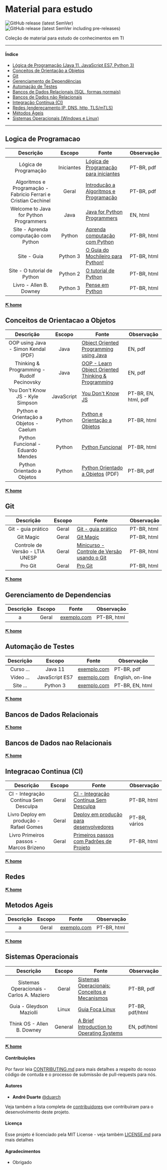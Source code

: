 # Material para estudo
![GitHub release (latest SemVer)](https://img.shields.io/github/v/release/duarch/proitec?label=current&style=flat-square)
![GitHub release (latest SemVer including pre-releases)](https://img.shields.io/github/v/release/duarch/proitec?include_prereleases&label=pre-release&sort=semver&style=flat-square)


Coleção de material para estudo de conhecimentos em TI 
<hr />

#### Índice

- [Lógica de Programação (Java 11, JavaScript ES7, Python 3)](#logica-de-programacao)
- [Conceitos de Orientação a Objetos](#conceitos-de-orientacao-a-objetos)
- [Git](#git) 
- [Gerenciamento de Dependências](#gerenciamento-de-dependencias) 
- [Automação de Testes](#automacao-de-testes) 
- [Bancos de Dados Relacionais (SQL, formas normais)](#bancos-de-dados-relacionais)
- [Bancos de Dados não Relacionais](#bancos-de-dados-nao-relacionais)
- [Integração Contínua (CI)](#integracao-continua-ci) 
- [Redes (endereçamento IP, DNS, http, TLS/mTLS)](#redes)
- [Métodos Ágeis](#metodos-ageis) 
- [Sistemas Operacionais (Windows e Linux)](#sistemas-operacionais) 

<hr />

## Logica de Programacao 

 Descrição  | Escopo |  Fonte | Observação 
:---: | :---: | --- | --- 
Lógica de Programação | Iniciantes | [Lógica de Programação para iniciantes](https://dicasdeprogramacao.com.br/download/ebook-logica-de-programacao-para-iniciantes.pdf)  |  PT-BR, pdf 
Algoritmos e Programação - Fabricio Ferrari e Cristian Cechinel  | Geral | [Introdução a Algoritmos e Programação](http://www.ferrari.pro.br/home/documents/FFerrari-CCechinel-Introducao-a-algoritmos.pdf) | PT-BR, pdf
Welcome to Java for Python Programmers |  Java | [Java for Python Programmers](https://runestone.academy/runestone/books/published/java4python/index.html)  | EN, html
Site - Aprenda computação com Python | Python  | [Aprenda computação com Python](https://aprendendo-computacao-com-python.readthedocs.org/en/latest/index.html) | PT-BR, html
Site - Guia | Python 3 | [O Guia do Mochileiro para Python!](https://python-guide-pt-br.readthedocs.io/pt_BR/latest/) | PT-BR, html
Site - O tutorial de Python | Python 2 | [O tutorial de Python](http://turing.com.br/pydoc/2.7/tutorial/) | PT-BR, html
Livro - Allen B. Downey | Python 3 | [Pense em Python](https://penseallen.github.io/PensePython2e) | PT-BR, html



#### [⇱ home](#material-para-estudo)

## Conceitos de Orientacao a Objetos 

 Descrição  | Escopo |  Fonte | Observação 
:---: | :---: | --- | --- 
OOP using Java - Simon Kendal (PDF) | Java | [Object Oriented Programming using Java](https://bookboon.com/en/object-oriented-programming-using-java-ebook)  | EN, pdf
Thinking & Programming - Rudolf Pecinovsky | Java | [OOP - Learn Object Oriented Thinking & Programming](http://pub.bruckner.cz/titles/oop) | EN, pdf 
You Don't Know JS - Kyle Simpson | JavaScript | [You Don't Know JS](https://github.com/cezaraugusto/You-Dont-Know-JS)  | PT-BR, EN, html, pdf 
Python e Orientação a Objetos - Caelum | Python | [Python e Orientação a Objetos](https://www.caelum.com.br/apostila-python-orientacao-a-objetos/) | PT-BR, html
Python Funcional - Eduardo Mendes | Python | [Python Funcional](https://dunossauro.github.io/python-funcional/) | PT-BR, html
Python Orientado a Objetos | Python | [Python Orientado a Objetos](https://docs.google.com/viewer?a=v&pid=sites&srcid=ZGVmYXVsdGRvbWFpbnxyYWZhZWx1ZnR8Z3g6NTJlM2UzYzY1ZTgzMDEwMw) (PDF) | PT-BR, pdf

#### [⇱ home](#material-para-estudo)
## Git 

 Descrição  | Escopo |  Fonte | Observação 
:---: | :---: | --- | --- 
Git - guia prático | Geral | [Git - guia prático](http://rogerdudler.github.io/git-guide/index.pt_BR.html) | PT-BR, html
Git Magic | Geral | [Git Magic](http://www-cs-students.stanford.edu/~blynn/gitmagic/intl/pt_br/) | PT-BR, html
Controle de Versão - LTIA UNESP | Geral | [Minicurso - Controle de Versão usando o Git](https://github.com/ltiaunesp/Git-Minicurso) | PT-BR, html
Pro Git | Geral | [Pro Git](http://git-scm.com/book/pt-br/) | PT-BR, html



#### [⇱ home](#material-para-estudo)
## Gerenciamento de Dependencias

 Descrição  | Escopo |  Fonte | Observação 
:---: | :---: | --- | --- 
a | Geral | [exemplo.com](https://www.google.com)  | PT-BR, html




#### [⇱ home](#material-para-estudo)
## Automação de Testes 

 Descrição  | Escopo |  Fonte | Observação 
:---: | :---: | --- | --- 
Curso ... | Java 11 | [exemplo.com](https://www.google.com)  | PT-BR, pdf
Vídeo ... | JavaScript ES7 | [exemplo.com](https://www.google.com) | English, on-line 
Site ... |  Python 3 | [exemplo.com](https://www.google.com)  | PT-BR, EN, html 

#### [⇱ home](#material-para-estudo)
## Bancos de Dados Relacionais

#### [⇱ home](#material-para-estudo)
## Bancos de Dados nao Relacionais

#### [⇱ home](#material-para-estudo)
## Integracao Continua (CI) 

 Descrição  | Escopo |  Fonte | Observação 
:---: | :---: | --- | --- 
CI - Integração Contínua Sem Desculpa | Geral |  [CI - Integração Contínua Sem Desculpa](https://ci.mrprompt.com.br) | PT-BR, html
Livro Deploy em produção - Rafael Gomes | Geral |  [Deploy em produção para desenvolvedores](https://leanpub.com/deployemprodparadevs) | PT-BR, vários
Livro Primeiros passos - Marcos Brizeno | Geral |  [Primeiros passos com Padrões de Projeto](https://leanpub.com/primeiros-passos-com-padroes-de-projeto/) | PT-BR, html

#### [⇱ home](#material-para-estudo)
## Redes

#### [⇱ home](#material-para-estudo)
## Metodos Ageis 

 Descrição  | Escopo |  Fonte | Observação 
:---: | :---: | --- | --- 
a | Geral | [exemplo.com](https://www.google.com)  | PT-BR, html

#### [⇱ home](#material-para-estudo)
## Sistemas Operacionais 

 Descrição  | Escopo |  Fonte | Observação 
:---: | :---: | --- | --- 
Sistemas Operacionais - Carlos A. Maziero | Geral | [Sistemas Operacionais: Conceitos e Mecanismos](http://wiki.inf.ufpr.br/maziero/lib/exe/fetch.php?media=socm:socm-livro.pdf)  | PT-BR, pdf
Guia - Gleydson Maziolli | Linux | [Guia Foca Linux](https://www.guiafoca.org/#download) | PT-BR, pdf/html 
Think OS - Allen B. Downey |  General | [A Brief Introduction to Operating Systems](http://www.greenteapress.com/thinkos/index.html) | EN, pdf/html 

#### [⇱ home](#material-para-estudo)




#### Contribuições

Por favor leia [CONTRIBUTING.md](https://github.com/duarch/proitec/blob/master/CONTRIBUTING.md) para mais detalhes a respeito do nosso código de contuda e o processo de submissão de pull-requests para nós.
 

#### Autores

* **André Duarte** [@duarch](https://github.com/duarch)

Veja também a lista completa de [contribuidores](https://github.com/duarch/proitec/contributors) que contribuiram para o desenvolvimento deste projeto.

#### Licença

Esse projeto é licenciado pela MIT License - veja também [LICENSE.md](LICENSE.md) para mais detalhes

#### Agradecimentos

* Obrigado


